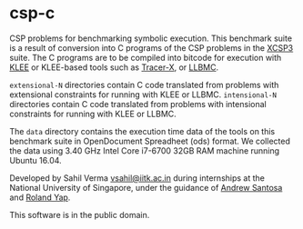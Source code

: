 # csp-c

CSP problems for benchmarking symbolic execution. This benchmark suite
is a result of conversion into C programs of the CSP problems in the
[XCSP3](http://www.xcsp.org/) suite. The C programs are to be
compiled into bitcode for execution with
[KLEE](https://github.com/klee/klee.git) or KLEE-based tools such as
[Tracer-X](http://www.comp.nus.edu.sg/~tracerx), or [LLBMC](http://llbmc.org/).

`extensional-N` directories contain C code translated from problems
with extensional constraints for running with KLEE or
LLBMC. `intensional-N` directories contain C code translated from
problems with intensional constraints for running with KLEE or LLBMC.

The `data` directory contains the execution time data of the tools on
this benchmark suite in OpenDocument Spreadheet (ods) format. We collected
the data using 3.40 GHz Intel Core i7-6700 32GB RAM machine running
Ubuntu 16.04.

Developed by Sahil Verma <vsahil@iitk.ac.in> during internships at the
National University of Singapore, under the guidance of [Andrew
Santosa](https://github.com/domainexpert) and [Roland
Yap](http://www.comp.nus.edu.sg/~ryap).

This software is in the public domain.

